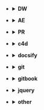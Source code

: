 - <details><summary><b>DW</b></summary>

  - [私房库](html\html-私房库.md)
  - [知识集](html\html-知识集.md)
  - [其他](html\html-其它.md)

</details>

- <details><summary><b>AE</b></summary>

  - [知识点](ae\知识点.md)
  - [快捷键](ae\快捷键.md)
  - [小视频模板](ae\ae-小视频模板.html)

</details>

- <details><summary><b>PR</b></summary>

  - [pr](#/)

</details>
 
- <details><summary><b>c4d</b></summary>

  - [其它](c4d\c4d-其它.md)

</details>

- <details><summary><b>docsify</b></summary>

  - [配置](docsify\other\docs-配置.md)
  - [快捷键及命令](docsify\docs-快捷键及命令.md)
  - [其它](docsify\other\docs-其它.md)

</details> 

- <details><summary><b>git</b></summary>

  - [常用命令](git\git-常用命令.md)
  - [其它](git\other.md)

</details>

- <details><summary><b>gitbook</b></summary>

  - [安装及套件](gitbook\gitbook-安装及套件.md)

</details>

- <details><summary><b>jquery</b></summary>

  - [黑马程序](jquery\jq-黑马教程.md)

</details>

- <details><summary><b>other</b></summary>  
  
   - [vscode插件及快捷键](other\vs_code插件及快捷键.md)
   - [其它](other\other.md)

</details>







